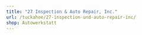 ```yaml
---
title: "27 Inspection & Auto Repair, Inc."
url: /tuckahoe/27-inspection-und-auto-repair-inc/
shop: Autowerkstatt
---
```

